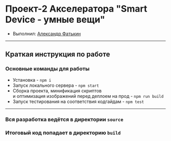 # Проект-2 Акселератора "Smart Device - умные вещи"

- Выполнил: [Александр Фатькин](https://htmlacademy.ru/profile/id441407)
---

## Краткая инструкция по работе

### Основные команды для работы
- Установка - `npm i`
- Запуск локального сервера - `npm start`
- Сборка проекта, минификация скриптов <br>
и оптимизация изображений перед деплоем на прод - `npm run build`
- Запуск тестирования на соответствия кодгайдам - `npm test`

---

### Вся разработка ведётся в директории `source`
### Итоговый код попадает в директорию `build`
